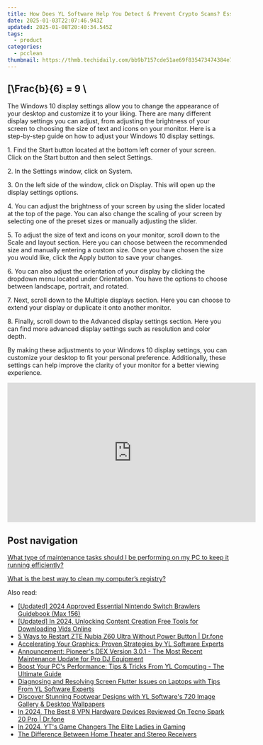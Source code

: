 ```yaml
---
title: How Does YL Software Help You Detect & Prevent Crypto Scams? Essential Tips and Strategies
date: 2025-01-03T22:07:46.943Z
updated: 2025-01-08T20:40:34.545Z
tags:
  - product
categories:
  - pcclean
thumbnail: https://thmb.techidaily.com/bb9b7157cde51ae69f835473474384e7538166f2945a00387bf22cab11273e3c.jpg
---
```


## \[\Frac{b}{6} = 9 \

The Windows 10 display settings allow you to change the appearance of your desktop and customize it to your liking. There are many different display settings you can adjust, from adjusting the brightness of your screen to choosing the size of text and icons on your monitor. Here is a step-by-step guide on how to adjust your Windows 10 display settings. 

1\. Find the Start button located at the bottom left corner of your screen. Click on the Start button and then select Settings.

2\. In the Settings window, click on System.

3\. On the left side of the window, click on Display. This will open up the display settings options. 

4\. You can adjust the brightness of your screen by using the slider located at the top of the page. You can also change the scaling of your screen by selecting one of the preset sizes or manually adjusting the slider.

5\. To adjust the size of text and icons on your monitor, scroll down to the Scale and layout section. Here you can choose between the recommended size and manually entering a custom size. Once you have chosen the size you would like, click the Apply button to save your changes.

6\. You can also adjust the orientation of your display by clicking the dropdown menu located under Orientation. You have the options to choose between landscape, portrait, and rotated.

7\. Next, scroll down to the Multiple displays section. Here you can choose to extend your display or duplicate it onto another monitor.

8\. Finally, scroll down to the Advanced display settings section. Here you can find more advanced display settings such as resolution and color depth. 

By making these adjustments to your Windows 10 display settings, you can customize your desktop to fit your personal preference. Additionally, these settings can help improve the clarity of your monitor for a better viewing experience.

<!-- affiliate ads begin -->
<iframe width="560" height="315" src="https://www.youtube.com/embed/O7ChChlyX2o?si=7pMKdN1NZig1kYek" title="YouTube video player" frameborder="0" allow="accelerometer; autoplay; clipboard-write; encrypted-media; gyroscope; picture-in-picture; web-share" referrerpolicy="strict-origin-when-cross-origin" allowfullscreen></iframe>
<!-- affiliate ads end -->

## Post navigation

[What type of maintenance tasks should I be performing on my PC to keep it running efficiently?](https://tools.techidaily.com/pcclean/products/)

[What is the best way to clean my computer’s registry?](https://tools.techidaily.com/pcclean/products/)

<ins class="adsbygoogle"
     style="display:block"
     data-ad-format="autorelaxed"
     data-ad-client="ca-pub-7571918770474297"
     data-ad-slot="1223367746"></ins>

<ins class="adsbygoogle"
     style="display:block"
     data-ad-client="ca-pub-7571918770474297"
     data-ad-slot="8358498916"
     data-ad-format="auto"
     data-full-width-responsive="true"></ins>

<span class="atpl-alsoreadstyle">Also read:</span>
<div><ul>
<li><a href="https://on-screen-recording.techidaily.com/updated-2024-approved-essential-nintendo-switch-brawlers-guidebook-max-156/"><u>[Updated] 2024 Approved Essential Nintendo Switch Brawlers Guidebook (Max 156)</u></a></li>
<li><a href="https://vp-tips.techidaily.com/updated-in-2024-unlocking-content-creation-free-tools-for-downloading-vids-online/"><u>[Updated] In 2024, Unlocking Content Creation Free Tools for Downloading Vids Online</u></a></li>
<li><a href="https://phone-solutions.techidaily.com/5-ways-to-restart-zte-nubia-z60-ultra-without-power-button-drfone-by-drfone-reset-android-reset-android/"><u>5 Ways to Restart ZTE Nubia Z60 Ultra Without Power Button | Dr.fone</u></a></li>
<li><a href="https://win-hot.techidaily.com/accelerating-your-graphics-proven-strategies-by-yl-software-experts/"><u>Accelerating Your Graphics: Proven Strategies by YL Software Experts</u></a></li>
<li><a href="https://win-hot.techidaily.com/announcement-pioneers-dex-version-301-the-most-recent-maintenance-update-for-pro-dj-equipment/"><u>Announcement: Pioneer's DEX Version 3.0.1 - The Most Recent Maintenance Update for Pro DJ Equipment</u></a></li>
<li><a href="https://win-hot.techidaily.com/boost-your-pcs-performance-tips-and-tricks-from-yl-computing-the-ultimate-guide/"><u>Boost Your PC's Performance: Tips & Tricks From YL Computing - The Ultimate Guide</u></a></li>
<li><a href="https://win-hot.techidaily.com/diagnosing-and-resolving-screen-flutter-issues-on-laptops-with-tips-from-yl-software-experts/"><u>Diagnosing and Resolving Screen Flutter Issues on Laptops with Tips From YL Software Experts</u></a></li>
<li><a href="https://win-cloud.techidaily.com/discover-stunning-footwear-designs-with-yl-softwares-720-image-gallery-and-desktop-wallpapers/"><u>Discover Stunning Footwear Designs with YL Software's 720 Image Gallery & Desktop Wallpapers</u></a></li>
<li><a href="https://phone-solutions.techidaily.com/in-2024-the-best-8-vpn-hardware-devices-reviewed-on-tecno-spark-20-pro-drfone-by-drfone-virtual-android/"><u>In 2024, The Best 8 VPN Hardware Devices Reviewed On Tecno Spark 20 Pro | Dr.fone</u></a></li>
<li><a href="https://facebook-video-share.techidaily.com/in-2024-yts-game-changers-the-elite-ladies-in-gaming/"><u>In 2024, YT's Game Changers The Elite Ladies in Gaming</u></a></li>
<li><a href="https://tech-renaissance.techidaily.com/the-difference-between-home-theater-and-stereo-receivers/"><u>The Difference Between Home Theater and Stereo Receivers</u></a></li>
</ul></div>

